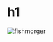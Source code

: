 # h1

![fishmorger](https://github.com/Exp-Communicate-Using-Markdown-Cohort-1/series-communicate-using-markdown-moveonwasd/assets/69754035/9bb05aa4-3d9c-486a-a061-5535f927d4eb)

